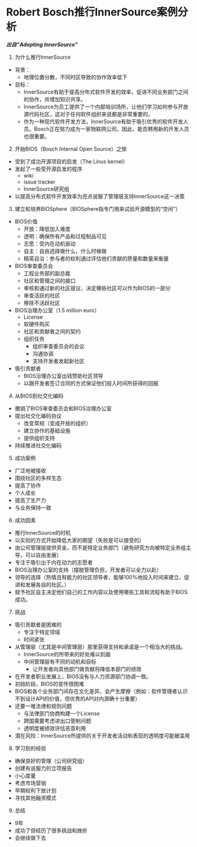 # Robert Bosch推行InnerSource案例分析
***出自“Adopting InnerSource”***
1. 为什么推行InnerSource
  - 背景：
    - 地理位置分散，不同时区导致的协作效率低下
  - 目标：
    - InnerSource有助于提高分布式软件开发的效率，促进不同业务部门之间的协作，并增加知识共享。
    - InnerSource为员工提供了一个内部培训场所，让他们学习如何参与开放源代码社区，这对于任何软件组织来说都是非常重要的。
    - 作为一种现代软件开发方法，InnerSource有助于吸引优秀的软件开发人员。Bosch正在努力成为一家物联网公司，因此，能否聘用新的开发人员也很重要。
2. 开始BIOS（Bosch Internal Open Source）之旅
  - 受到了成功开源项目的启发（The Linus kernel）
  - 发起了一些受开源启发的程序
    - wiki
    - issue tracker
    - InnerSource研究组
  - 以提高分布式软件开发效率为亮点说服了管理层支持InnerSource这一决策
3. 建立和培养BIOSphere（BIOSphere指专门用来试验开源模型的“空间”）
  - BIOS价值
    - 开放：降低加入难度
    - 透明：确保所有产品和过程制品可见
    - 志愿：受内在动机驱动
    - 自主：自由选择做什么，什么时候做
    - 精英自治：参与者的权利通过评估他们贡献的质量和数量来衡量
  - BIOS审查委员会
    - 工程业务部的副总裁
    - 社区和管理之间的接口
    - 审核和通过新的社区提议，决定哪些社区可以作为BIOS的一部分
    - 审查活跃的社区
    - 移除不活跃社区
  - BIOS治理办公室（1.5 million euro）
    - License
    - 软硬件购买
    - 社区和贡献者之间的契约
    - 组织任务
      - 组织审查委员会的会议
      - 沟通协调
      - 支持开发者发起新社区
  - 吸引贡献者
    - BIOS治理办公室出钱赞助社区领导
    - 以跟开发者签订合同的方式保证他们投入时间所获得的回报
4. 从BIOS到社交化编码
  - 撤销了BIOS审查委员会和BIOS治理办公室
  - 提出社交化编码协议
    - 改变常规（变成开放的组织）
    - 建立协作的基础设施
    - 提供组织支持
  - 持续推进社交化编码
5. 成功案例
  - 广泛地被接收
  - 围绕社区的多样生态
  - 提高了协作
  - 个人成长
  - 提高了生产力
  - 与业务保持一致
6. 成功因素
  - 推行InnerSource的时机
  - 以实验的方式开始降低大家的期望（失败是可以接受的）
  - 由公司管理层提供资金，而不是特定业务部门（避免研究方向被特定业务组主导，可以自由发展）
  - 专注于吸引出于内在动力的志愿者
  - BIOS治理办公室的支持（摆脱管理负担，开发者可以全力以赴）
  - 领导的选择（热情且有能力的社区领导者，能够100%地投入时间来建立、促进和发展各自的社区。）
  - 赋予社区自主决定他们自己的工作内容以及使用哪些工具和流程有助于BIOS成功。
7. 挑战
  - 吸引贡献者是困难的
    - 专注于特定领域
    - 时间紧张
  - 从管理层（尤其是中间管理层）那里获得支持和承诺是一个相当大的挑战。
    - InnerSource的所带来的好处难以刻画
    - 中间管理层有不同的动机和目标
      - 让开发者向其他部门做贡献将降低本部门的绩效
  - 在开发者职业发展上，BIOS没有与人力资源部门协调一致。
  - 初始阶段，BIOS的宣传很困难
  - BIOS和各个业务部门间存在文化差异，会产生摩擦（例如：软件管理者认识不到设计API的价值，但优秀的API对内源确十分重要）
  - 还要一堆法律和规则问题
    - 与法律部门协商构建一个License
    - 跨国需要考虑进出口管制问题
    - 透明度被绩效评估恶意利用
  - 潜在风险：InnerSource所提供的关于开发者活动和表现的透明度可能被滥用
8. 学习到的经验
  - 确保良好的管理（公司研究组）
  - 创建有说服力的立项报告
  - 小心度量
  - 考虑市场营销
  - 早期权利下放计划
  - 寻找其他融资模式
9. 总结
  - 9年
  - 成功了但经历了很多挑战和挫折
  - 会继续做下去


